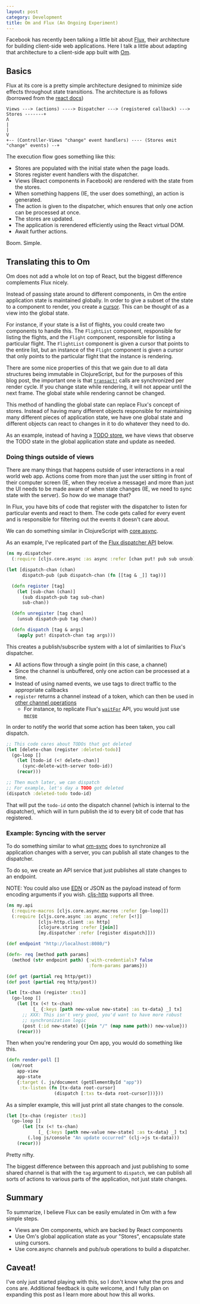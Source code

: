 ```yaml
---
layout: post
category: Development
title: Om and Flux (An Ongoing Experiment)
---
```


Facebook has recently been talking a little bit about [Flux](http://facebook.github.io/flux/), their architecture for building client-side web applications. Here I talk a little about adapting that architecture to a client-side app built with [Om](https://github.com/swannodette/om).

Basics
------

Flux at its core is a pretty simple architecture designed to minimize side effects throughout state transitions. The architecture is as follows (borrowed from the [react docs](http://facebook.github.io/flux/docs/overview.html#content))

```
Views ---> (actions) ----> Dispatcher ---> (registered callback) ---> Stores -------+
Ʌ                                                                                   |
|                                                                                   V
+-- (Controller-Views "change" event handlers) ---- (Stores emit "change" events) --+
```

The execution flow goes something like this:

- Stores are populated with the initial state when the page loads.
- Stores register event handlers with the dispatcher.
- Views (React components in Facebook) are rendered with the state from the stores.
- When something happens (IE, the user does something), an action is generated.
- The action is given to the dispatcher, which ensures that only one action can be processed at once.
- The stores are updated.
- The application is rerendered efficiently using the React virtual DOM.
- Await further actions.

Boom. Simple.

Translating this to Om
----------------------

Om does not add a whole lot on top of React, but the biggest difference complements Flux nicely.

Instead of passing state around to different components, in Om the entire application state is maintained globally. In order to give a subset of the state to a component to render, you create a [cursor](https://github.com/swannodette/om/wiki/Cursors). This can be thought of as a view into the global state.

For instance, if your state is a list of flights, you could create two components to handle this. The `FlightList` component, responsible for listing the flights, and the `Flight` component, responsible for listing a particular flight. The `FlightList` component is given a cursor that points to the entire list, but an instance of the `Flight` component is given a cursor that only points to the particular flight that the instance is rendering.

There are some nice properties of this that we gain due to all data structures being immutable in ClojureScript, but for the purposes of this blog post, the important one is that [`transact!`](https://github.com/swannodette/om/wiki/Documentation#transact) calls are synchronized per render cycle. If you change state while rendering, it will not appear until the next frame. The global state while rendering cannot be changed.

This method of handling the global state can replace Flux's concept of stores. Instead of having many different objects responsible for maintaining many different pieces of application state, we have one global state and different objects can react to changes in it to do whatever they need to do.

As an example, instead of having a [TODO store](https://github.com/facebook/react/blob/master/examples/todomvc-flux/js/stores/TodoStore.js), we have views that observe the TODO state in the global application state and update as needed.

### Doing things outside of views

There are many things that happens outside of user interactions in a real world web app. Actions come from more than just the user sitting in front of their computer screen (IE, when they receive a message) and more than just the UI needs to be made aware of when state changes (IE, we need to sync state with the server). So how do we manage that?

In Flux, you have bits of code that register with the dispatcher to listen for particular events and react to them. The code gets called for every event and is responsible for filtering out the events it doesn't care about.

We can do something similar in ClojureScript with [core.async](https://github.com/clojure/core.async).

As an example, I've replicated part of the [Flux dispatcher API](http://facebook.github.io/flux/docs/dispatcher.html) below.

```clojure
(ns my.dispatcher
  (:require [cljs.core.async :as async :refer [chan put! pub sub unsub]]))

(let [dispatch-chan (chan)
      dispatch-pub (pub dispatch-chan (fn [[tag & _]] tag))]

  (defn register [tag]
    (let [sub-chan (chan)]
      (sub dispatch-pub tag sub-chan)
      sub-chan))

  (defn unregister [tag chan]
    (unsub dispatch-pub tag chan))

  (defn dispatch [tag & args]
    (apply put! dispatch-chan tag args)))
```

This creates a publish/subscribe system with a lot of similarities to Flux's dispatcher.

- All actions flow through a single point (in this case, a channel)
- Since the channel is unbuffered, only one action can be processed at a time.
- Instead of using named events, we use tags to direct traffic to the appropriate callbacks
- `register` returns a channel instead of a token, which can then be used in [other channel operations](http://clojure.github.io/core.async/)
  - For instance, to replicate Flux's [`waitFor`](http://facebook.github.io/flux/docs/dispatcher.html#api) API, you would just use [`merge`](http://clojure.github.io/core.async/#clojure.core.async/merge)

In order to notify the world that some action has been taken, you call dispatch.

```clojure
;; This code cares about TODOs that got deleted
(let [delete-chan (register :deleted-todo)]
  (go-loop []
    (let [todo-id (<! delete-chan)]
      (sync-delete-with-server todo-id))
    (recur)))

;; Then much later, we can dispatch
;; For example, let's day a TODO got deleted
(dispatch :deleted-todo todo-id)
```

That will put the `todo-id` onto the dispatch channel (which is internal to the dispatcher), which will in turn publish the id to every bit of code that has registered.

### Example: Syncing with the server

To do something similar to what [om-sync](https://github.com/swannodette/om-sync) does to synchronize all application changes with a server, you can publish all state changes to the dispatcher.

To do so, we create an API service that just publishes all state changes to an endpoint.

NOTE: You could also use [EDN](https://github.com/edn-format/edn) or JSON as the payload instead of form encoding arguments if you wish. [cljs-http](https://github.com/r0man/cljs-http) supports all three.

```clojure
(ns my.api
  (:require-macros [cljs.core.async.macros :refer [go-loop]])
  (:require [cljs.core.async :as async :refer [<!]]
            [cljs-http.client :as http]
            [clojure.string :refer [join]]
            [my.dispatcher :refer [register dispatch]]))

(def endpoint "http://localhost:8080/")

(defn- req [method path params]
  (method (str endpoint path) {:with-credentials? false
                               :form-params params}))

(def get (partial req http/get))
(def post (partial req http/post))

(let [tx-chan (register :txs)]
  (go-loop []
    (let [tx (<! tx-chan)
          [_ {:keys [path new-value new-state] :as tx-data} _] tx]
      ;; XXX: This isn't very good, you'd want to have more robust
      ;; synchronization logic
      (post (:id new-state) {(join "/" (map name path)) new-value}))
    (recur)))
```

Then when you're rendering your Om app, you would do something like this.

```clojure
(defn render-poll []
  (om/root
    app-view
    app-state
    {:target (. js/document (getElementById "app"))
     :tx-listen (fn [tx-data root-cursor]
                  (dispatch [:txs tx-data root-cursor]))}))
```

As a simpler example, this will just print all state changes to the console.

```clojure
(let [tx-chan (register :txs)]
  (go-loop []
      (let [tx (<! tx-chan)
            [_ {:keys [path new-value new-state] :as tx-data} _] tx]
        (.log js/console "An update occurred" (clj->js tx-data)))
    (recur)))
```

Pretty nifty.

The biggest difference between this approach and just publishing to some shared channel is that with the `tag` argument to `dispatch`, we can publish all sorts of actions to various parts of the application, not just state changes.

Summary
-------

To summarize, I believe Flux can be easily emulated in Om with a few simple steps.

- Views are Om components, which are backed by React components
- Use Om's global application state as your "Stores", encapsulate state using cursors.
- Use core.async channels and pub/sub operations to build a dispatcher.

Caveat!
-------

I've only just started playing with this, so I don't know what the pros and cons are. Additional feedback is quite welcome, and I fully plan on expanding this post as I learn more about how this all works.
